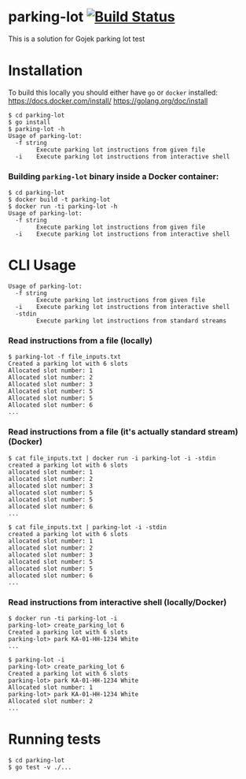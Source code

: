 # parking-lot [![Build Status](https://travis-ci.com/azbshiri/parking-lot.svg?token=1dbZM2CNEGcT8cVBF1Eg&branch=master)](https://travis-ci.com/azbshiri/parking-lot)
This is a solution for Gojek parking lot test


# Installation
To build this locally you should either have `go` or `docker` installed:
https://docs.docker.com/install/
https://golang.org/doc/install

```shell script
$ cd parking-lot
$ go install
$ parking-lot -h
Usage of parking-lot:
  -f string
        Execute parking lot instructions from given file
  -i    Execute parking lot instructions from interactive shell

```

### Building `parking-lot` binary inside a Docker container:

```shell script
$ cd parking-lot
$ docker build -t parking-lot
$ docker run -ti parking-lot -h
Usage of parking-lot:
  -f string
        Execute parking lot instructions from given file
  -i    Execute parking lot instructions from interactive shell
```



# CLI Usage
```shell script
Usage of parking-lot:
  -f string
        Execute parking lot instructions from given file
  -i    Execute parking lot instructions from interactive shell
  -stdin
        Execute parking lot instructions from standard streams
````

### Read instructions from a file (locally)
```shell script
$ parking-lot -f file_inputs.txt
Created a parking lot with 6 slots
Allocated slot number: 1
Allocated slot number: 2
Allocated slot number: 3
Allocated slot number: 5
Allocated slot number: 5
Allocated slot number: 6
...
```

### Read instructions from a file (it's actually standard stream) (Docker)
```shell script
$ cat file_inputs.txt | docker run -i parking-lot -i -stdin
created a parking lot with 6 slots
allocated slot number: 1
allocated slot number: 2
allocated slot number: 3
allocated slot number: 5
allocated slot number: 5
allocated slot number: 6
...
```

```shell script
$ cat file_inputs.txt | parking-lot -i -stdin
created a parking lot with 6 slots
allocated slot number: 1
allocated slot number: 2
allocated slot number: 3
allocated slot number: 5
allocated slot number: 5
allocated slot number: 6
...
```

### Read instructions from interactive shell (locally/Docker)
```shell script
$ docker run -ti parking-lot -i
parking-lot> create_parking_lot 6
Created a parking lot with 6 slots
parking-lot> park KA-01-HH-1234 White
...
```

```shell script
$ parking-lot -i
parking-lot> create_parking_lot 6
Created a parking lot with 6 slots
parking-lot> park KA-01-HH-1234 White
Allocated slot number: 1
parking-lot> park KA-01-HH-1234 White
Allocated slot number: 2
...
```

# Running tests

```shell script
$ cd parking-lot
$ go test -v ./...
````
